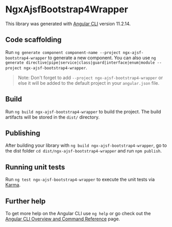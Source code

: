 # NgxAjsfBootstrap4Wrapper

This library was generated with [Angular CLI](https://github.com/angular/angular-cli) version 11.2.14.

## Code scaffolding

Run `ng generate component component-name --project ngx-ajsf-bootstrap4-wrapper` to generate a new component. You can also use `ng generate directive|pipe|service|class|guard|interface|enum|module --project ngx-ajsf-bootstrap4-wrapper`.
> Note: Don't forget to add `--project ngx-ajsf-bootstrap4-wrapper` or else it will be added to the default project in your `angular.json` file. 

## Build

Run `ng build ngx-ajsf-bootstrap4-wrapper` to build the project. The build artifacts will be stored in the `dist/` directory.

## Publishing

After building your library with `ng build ngx-ajsf-bootstrap4-wrapper`, go to the dist folder `cd dist/ngx-ajsf-bootstrap4-wrapper` and run `npm publish`.

## Running unit tests

Run `ng test ngx-ajsf-bootstrap4-wrapper` to execute the unit tests via [Karma](https://karma-runner.github.io).

## Further help

To get more help on the Angular CLI use `ng help` or go check out the [Angular CLI Overview and Command Reference](https://angular.io/cli) page.
